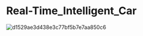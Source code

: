 # Real-Time_Intelligent_Car
![d1529ae3d438e3c77bf5b7e7aa850c6](https://user-images.githubusercontent.com/98277076/163836753-bd69cc62-f588-4542-be75-a8a6ee94d435.png)


